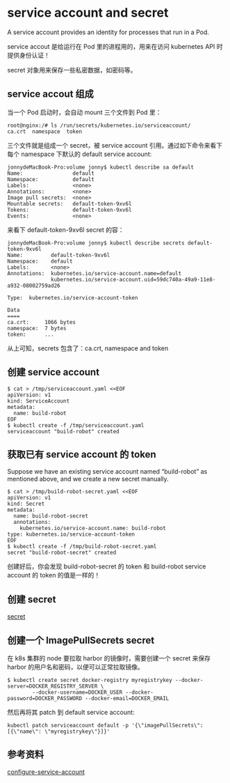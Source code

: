 # service account and secret

A service account provides an identity for processes that run in a Pod.

service accout 是给运行在 Pod 里的进程用的，用来在访问 kubernetes API 时提供身份认证！

secret 对象用来保存一些私密数据，如密码等。

## service accout 组成

当一个 Pod 启动时，会自动 mount 三个文件到 Pod 里：  
```
root@nginx:/# ls /run/secrets/kubernetes.io/serviceaccount/
ca.crt	namespace  token
```

三个文件就是组成一个 secret，被 service account 引用。通过如下命令来看下每个 namespace 下默认的 default service account:  

```
jonnydeMacBook-Pro:volume jonny$ kubectl describe sa default
Name:                default
Namespace:           default
Labels:              <none>
Annotations:         <none>
Image pull secrets:  <none>
Mountable secrets:   default-token-9xv6l
Tokens:              default-token-9xv6l
Events:              <none>
```

来看下 default-token-9xv6l secret 的容：

```
jonnydeMacBook-Pro:volume jonny$ kubectl describe secrets default-token-9xv6l
Name:         default-token-9xv6l
Namespace:    default
Labels:       <none>
Annotations:  kubernetes.io/service-account.name=default
              kubernetes.io/service-account.uid=59dc740a-49a9-11e8-a932-08002759ad26

Type:  kubernetes.io/service-account-token

Data
====
ca.crt:     1066 bytes
namespace:  7 bytes
token:      ...
```

从上可知，secrets 包含了：ca.crt, namespace and token

## 创建 service account

```
$ cat > /tmp/serviceaccount.yaml <<EOF
apiVersion: v1
kind: ServiceAccount
metadata:
  name: build-robot
EOF
$ kubectl create -f /tmp/serviceaccount.yaml
serviceaccount "build-robot" created
```

## 获取已有 service account 的 token

Suppose we have an existing service account named “build-robot” as mentioned above, and we create a new secret manually.

```
$ cat > /tmp/build-robot-secret.yaml <<EOF
apiVersion: v1
kind: Secret
metadata:
  name: build-robot-secret
  annotations:
    kubernetes.io/service-account.name: build-robot
type: kubernetes.io/service-account-token
EOF
$ kubectl create -f /tmp/build-robot-secret.yaml
secret "build-robot-secret" created
```

创建好后，你会发现 build-robot-secret 的 token 和 build-robot service account 的 token 的值是一样的！

## 创建 secret

[secret](https://kubernetes.io/docs/concepts/configuration/secret/)

## 创建一个 ImagePullSecrets secret

在 k8s 集群的 node 要拉取 harbor 的镜像时，需要创建一个 secret 来保存 harbor 的用户名和密码，以便可以正常拉取镜像。
     
```
$ kubectl create secret docker-registry myregistrykey --docker-server=DOCKER_REGISTRY_SERVER \ 
        --docker-username=DOCKER_USER --docker-password=DOCKER_PASSWORD --docker-email=DOCKER_EMAIL
```

然后再将其 patch 到 default service account:  
```
kubectl patch serviceaccount default -p '{\"imagePullSecrets\": [{\"name\": \"myregistrykey\"}]}'
```

## 参考资料

[configure-service-account](https://kubernetes.io/docs/tasks/configure-pod-container/configure-service-account/)
